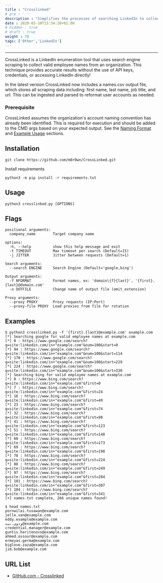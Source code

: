 ```yaml
---
title : "Crosslinked"
# pre : ' '
description : "Simplifies the processes of searching LinkedIn to collect valid employee names."
date : 2020-03-10T15:34:20+01:00
# hidden : true
# draft : true
weight : 70
tags: ['Other','LinkedIn']
---
```


---

CrossLinked is a LinkedIn enumeration tool that uses search engine scraping to collect valid employee names from an organization. This technique provides accurate results without the use of API keys, credentials, or accessing LinkedIn directly!

In the latest version CrossLinked now includes a names.csv output file, which stores all scraping data including: first name, last name, job title, and url. This can be ingested and parsed to reformat user accounts as needed.

### Prerequisite

CrossLinked assumes the organization's account naming convention has already been identified. This is required for execution and should be added to the CMD args based on your expected output. See the [Naming Format](https://github.com/m8sec/CrossLinked#naming-format) and [Example Usage](https://github.com/m8sec/CrossLinked#example-usage-1) sections.

## Installation

```plain
git clone https://github.com/m8r0wn/CrossLinked.git
```

Install requirements

```plain
python3 -m pip install -r requirements.txt
```

## Usage

```plain
python3 crosslinked.py [OPTIONS]
```

## Flags

```plain
positional arguments:
  company_name        Target company name

options:
  -h, --help          show this help message and exit
  -t TIMEOUT          Max timeout per search (Default=15)
  -j JITTER           Jitter between requests (Default=1)

Search arguments:
  --search ENGINE     Search Engine (Default='google,bing')

Output arguments:
  -f NFORMAT          Format names, ex: 'domain\{f}{last}', '{first}.{last}@domain.com'
  -o OUTFILE          Change name of output file (omit_extension)

Proxy arguments:
  --proxy PROXY       Proxy requests (IP:Port)
  --proxy-file PROXY  Load proxies from file for rotation
```

## Examples

```plain
$ python3 crosslinked.py -f '{first}.{last}@example.com' example.com
[*] Searching google for valid employee names at example.com
[*] 0 : https://www.google.com/search?q=site:linkedin.com/in+"example.com"&num=100&start=0
[*] 94 : https://www.google.com/search?q=site:linkedin.com/in+"example.com"&num=100&start=114
[*] 170 : https://www.google.com/search?q=site:linkedin.com/in+"example.com"&num=100&start=229
[*] 224 : https://www.google.com/search?q=site:linkedin.com/in+"example.com"&num=100&start=330
[*] Searching bing for valid employee names at example.com
[*] 0 : https://www.bing.com/search?q=site:linkedin.com/in+"example.com"&first=0
[*] 7 : https://www.bing.com/search?q=site:linkedin.com/in+"example.com"&first=24
[*] 16 : https://www.bing.com/search?q=site:linkedin.com/in+"example.com"&first=49
[*] 23 : https://www.bing.com/search?q=site:linkedin.com/in+"example.com"&first=74
[*] 32 : https://www.bing.com/search?q=site:linkedin.com/in+"example.com"&first=98
[*] 41 : https://www.bing.com/search?q=site:linkedin.com/in+"example.com"&first=123
[*] 51 : https://www.bing.com/search?q=site:linkedin.com/in+"example.com"&first=148
[*] 60 : https://www.bing.com/search?q=site:linkedin.com/in+"example.com"&first=173
[*] 69 : https://www.bing.com/search?q=site:linkedin.com/in+"example.com"&first=198
[*] 78 : https://www.bing.com/search?q=site:linkedin.com/in+"example.com"&first=224
[*] 88 : https://www.bing.com/search?q=site:linkedin.com/in+"example.com"&first=249
[*] 97 : https://www.bing.com/search?q=site:linkedin.com/in+"example.com"&first=284
[*] 101 : https://www.bing.com/search?q=site:linkedin.com/in+"example.com"&first=307
[*] 104 : https://www.bing.com/search?q=site:linkedin.com/in+"example.com"&first=341
[+] names.txt complete, 266 unique names found!
```

```plain
$ head names.txt
pornwilai.tusawan@example.com
jelle.van@example.com
eddy.example@example.com
وذوي.تبت@example.com
credential.manager@example.com
guntis.haritonovs@example.com
ahmed.ossour@example.com
ermeyas.germa@example.com
biglove.zaza@example.com
jim.bob@example.com
```

## URL List

- [GitHub.com - Crosslinked](https://github.com/m8r0wn/CrossLinked)
